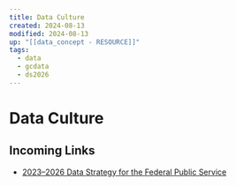```yaml
---
title: Data Culture
created: 2024-08-13
modified: 2024-08-13
up: "[[data_concept - RESOURCE]]"
tags:
  - data
  - gcdata
  - ds2026
---
```

# Data Culture
## Incoming Links
- [2023–2026 Data Strategy for the Federal Public Service](./docs/2023%E2%80%932026%20Data%20Strategy%20for%20the%20Federal%20Public%20Service.md)

